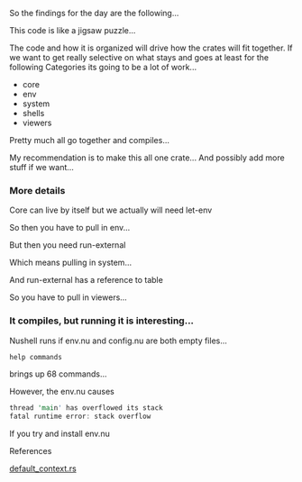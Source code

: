 
So the findings for the day are the following...

This code is like a jigsaw puzzle...  

The code and how it is organized will drive how the crates will fit together.  If we want to get really selective on what stays and goes at least for the following Categories its going to be a lot of work...

* core
* env
* system
* shells
* viewers

Pretty much all go together and compiles...

My recommendation is to make this all one crate...
And possibly add more stuff if we want...

### More details

Core can live by itself but we actually will need let-env

So then you have to pull in env...

But then you need run-external

Which means pulling in system...

And run-external has a reference to table

So you have to pull in viewers...

### It compiles, but running it is interesting...

Nushell runs if env.nu and config.nu are both empty files...

```rust
help commands
```

brings up 68 commands...

However, the env.nu causes

```rust
thread 'main' has overflowed its stack
fatal runtime error: stack overflow
```

If you try and install env.nu

References

[default_context.rs](https://github.com/stormasm/nushell/blob/two_com_crates_a/crates/nu-command-core/src/default_context.rs)